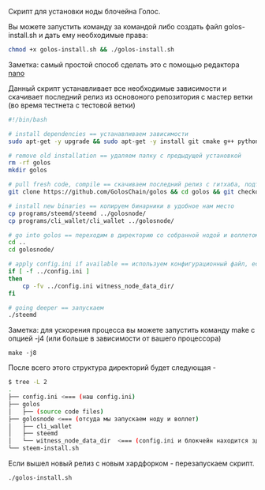 Скрипт для установки ноды блочейна Голос. 

Вы можете запустить команду за командой либо создать файл golos-install.sh и дать ему необходимые права: 

```bash
chmod +x golos-install.sh && ./golos-install.sh
```

Заметка: самый простой способ сделать это с помощью редактора [nano](http://help.ubuntu.ru/wiki/nano)

Данный скрипт устанавливает все необходимые зависимости и скачивает последний релиз из основоного репозитория с мастер ветки (во время тестнета с тестовой ветки)

```bash
#!/bin/bash

# install dependencies == устанавливаем зависимости
sudo apt-get -y upgrade && sudo apt-get -y install git cmake g++ python-dev autotools-dev libicu-dev build-essential libbz2-dev libboost-all-dev libssl-dev libncurses5-dev doxygen libreadline-dev dh-autoreconf screen

# remove old installation == удаляем папку с предыдущей установкой
rm -rf golos
mkdir golos

# pull fresh code, compile == скачиваем последний релиз с гитхаба, подтягиваем модули, собираем
git clone https://github.com/GolosChain/golos && cd golos && git checkout testnet3 && git submodule update --init --recursive && cmake -DCMAKE_BUILD_TYPE=Release . && make -j4

# install new binaries == копируем бинарники в удобное нам место
cp programs/steemd/steemd ../golosnode/
cp programs/cli_wallet/cli_wallet ../golosnode/

# go into golos == переходим в директорию со собранной нодой и воллетом
cd ..
cd golosnode/

# apply config.ini if available == используем конфигурационный файл, если он есть
if [ -f ../config.ini ]
then
    cp -fv ../config.ini witness_node_data_dir/
fi

# going deeper == запускаем
./steemd
```

Заметка: для ускорения процесса вы можете запустить команду make с опцией -j4 (или больше в зависимости от вашего процессора)
```
make -j8
```

После всего этого структура директорий будет следующая - 

```bash
$ tree -L 2
.
├── config.ini <=== (наш config.ini)
├── golos
│   ├── (source code files)
├── golosnode <=== (отсуда мы запускаем ноду и воллет)
│   ├── cli_wallet
│   ├── steemd
│   └── witness_node_data_dir  <=== (config.ini и блокчейн находится здесь)
└── steem-install.sh
```

Если вышел новый релиз с новым хардфорком - перезапускаем скрипт.

```bash
./golos-install.sh
```

